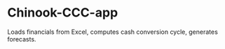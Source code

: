 # Chinook-CCC-app
Loads financials from Excel, computes cash conversion cycle, generates forecasts.
